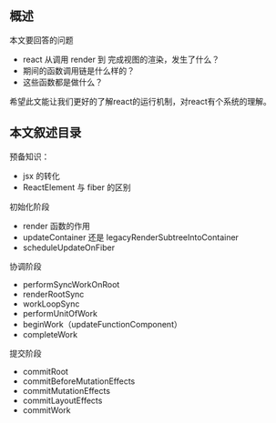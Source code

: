 ## 概述
本文要回答的问题
- react 从调用 render 到 完成视图的渲染，发生了什么？
- 期间的函数调用链是什么样的？
- 这些函数都是做什么？

希望此文能让我们更好的了解react的运行机制，对react有个系统的理解。

## 本文叙述目录
预备知识：
- jsx 的转化
- ReactElement 与 fiber 的区别

初始化阶段
- render 函数的作用
- updateContainer 还是 legacyRenderSubtreeIntoContainer
- scheduleUpdateOnFiber

协调阶段
- performSyncWorkOnRoot
- renderRootSync
- workLoopSync
- performUnitOfWork
- beginWork（updateFunctionComponent）
- completeWork

提交阶段
- commitRoot
- commitBeforeMutationEffects
- commitMutationEffects
- commitLayoutEffects
- commitWork


